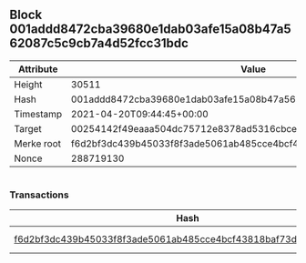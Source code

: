 ## Block 001addd8472cba39680e1dab03afe15a08b47a562087c5c9cb7a4d52fcc31bdc

Attribute | Value
--- | ---
Height | 30511
Hash | 001addd8472cba39680e1dab03afe15a08b47a562087c5c9cb7a4d52fcc31bdc
Timestamp | 2021-04-20T09:44:45+00:00
Target | 00254142f49eaaa504dc75712e8378ad5316cbcead634704b3734b6271167cc4
Merke root | f6d2bf3dc439b45033f8f3ade5061ab485cce4bcf43818baf73d8a8cbaa7f79e
Nonce | 288719130

```

```

### Transactions

Hash | Amount
--- | ---
[f6d2bf3dc439b45033f8f3ade5061ab485cce4bcf43818baf73d8a8cbaa7f79e](f6d2bf3dc439b45033f8f3ade5061ab485cce4bcf43818baf73d8a8cbaa7f79e.md) | 10.00000000 SKEPTI 

